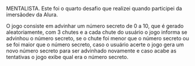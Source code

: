 MENTALISTA.
Este foi o quarto desafio que realizei quando participei da imersãodev da Alura.

O jogo consiste em advinhar um número secreto de 0 a 10, que é gerado aleatoriamente, com 3 chutes e a cada chute do usuário o jogo informa se advinhou o número secreto, se o chute foi menor que o número secreto ou se foi maior que o número secreto, caso o usuário acerte o jogo gera um novo número secreto para ser advinhado novamente e caso acabe as tentativas o jogo exibe qual era o número secreto.